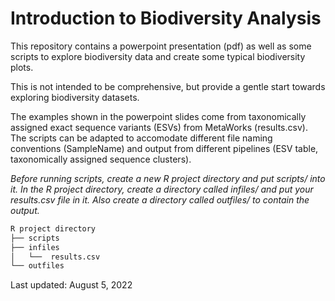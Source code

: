 # Introduction to Biodiversity Analysis

This repository contains a powerpoint presentation (pdf) as well as some scripts to explore biodiversity data and create some typical biodiversity plots.

This is not intended to be comprehensive, but provide a gentle start towards exploring biodiversity datasets.

The examples shown in the powerpoint slides come from taxonomically assigned exact sequence variants (ESVs) from MetaWorks (results.csv).  The scripts can be adapted to accomodate different file naming conventions (SampleName) and output from different pipelines (ESV table, taxonomically assigned sequence clusters).

*Before running scripts, create a new R project directory and put scripts/ into it.  In the R project directory,  create a directory called infiles/ and put your results.csv file in it.  Also create a directory called outfiles/ to contain the output.*

```bash
R project directory
├── scripts
├── infiles
│   └──  results.csv
└── outfiles 
```

Last updated: August 5, 2022
